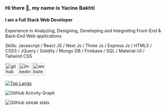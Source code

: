 ### Hi there 👋, my name is Yacine Bakhti
#### I am a Full Stack Web Developer
Experience in Analyzing, Designing, Developing and Integrating Front-End & Back-End Web applications

Skills: Javascript / React JS / Next Js / Three Js / Express Js / HTML5 / CSS3 / JQuery / Solidity / Mongo DB / Firebase / SQL / Material-UI / Tailwind CSS



[<img src='https://cdn.jsdelivr.net/npm/simple-icons@3.0.1/icons/github.svg' alt='github' height='40'>](https://github.com/yacinebkt)  [<img src='https://cdn.jsdelivr.net/npm/simple-icons@3.0.1/icons/linkedin.svg' alt='linkedin' height='40'>](https://www.linkedin.com/in/https://www.linkedin.com/in/yacine-bakhti-673658142//)  [<img src='https://cdn.jsdelivr.net/npm/simple-icons@3.0.1/icons/icloud.svg' alt='website' height='40'>](https://yacine-bakhti.vercel.app/)  

[![Top Langs](https://github-readme-stats.vercel.app/api/top-langs/?username=yacinebkt)](https://github.com/anuraghazra/github-readme-stats)

![GitHub Activity Graph](https://activity-graph.herokuapp.com/graph?username=yacinebkt)  

![GitHub streak stats](https://github-readme-streak-stats.herokuapp.com/?user=yacinebkt)  



<!-- ### Hi there 👋
👨‍💻 I'm Yacine Bakhti, a Full Stack Web Developer, Experience in Analyzing, Designing, Developing and
Integrating Front-End & Back-End Web applications

[![Anurag's github stats](https://github-readme-stats.vercel.app/api?username=yacinebkt)](https://github.com/anuraghazra/github-readme-stats)


 -->


<!--
**yacinebkt/yacinebkt** is a ✨ _special_ ✨ repository because its `README.md` (this file) appears on your GitHub profile.

Here are some ideas to get you started:

- 🔭 I’m currently working on ...
- 🌱 I’m currently learning ...
- 👯 I’m looking to collaborate on ...
- 🤔 I’m looking for help with ...
- 💬 Ask me about ...
- 📫 How to reach me: ...
- 😄 Pronouns: ...
- ⚡ Fun fact: ...
-->
